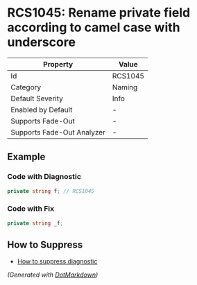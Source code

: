 # RCS1045: Rename private field according to camel case with underscore

| Property                    | Value   |
| --------------------------- | ------- |
| Id                          | RCS1045 |
| Category                    | Naming  |
| Default Severity            | Info    |
| Enabled by Default          | \-      |
| Supports Fade\-Out          | \-      |
| Supports Fade\-Out Analyzer | \-      |

## Example

### Code with Diagnostic

```csharp
private string f; // RCS1045
```

### Code with Fix

```csharp
private string _f;
```

## How to Suppress

* [How to suppress diagnostic](../HowToConfigureAnalyzers#HowToSupressDiagnostic.md)

*\(Generated with [DotMarkdown](http://github.com/JosefPihrt/DotMarkdown)\)*